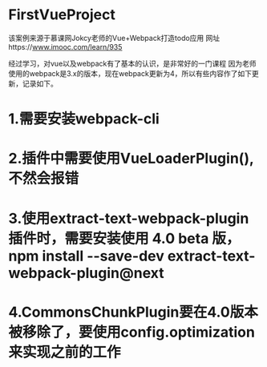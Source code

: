 # FirstVueProject
该案例来源于慕课网Jokcy老师的Vue+Webpack打造todo应用   网址https://www.imooc.com/learn/935

经过学习，对vue以及webpack有了基本的认识，是非常好的一门课程
因为老师使用的webpack是3.x的版本，现在webpack更新为4，所以有些内容作了如下更新，记录如下。

# 1.需要安装webpack-cli
# 2.插件中需要使用VueLoaderPlugin(),不然会报错
# 3.使用extract-text-webpack-plugin插件时，需要安装使用 4.0 beta 版，npm install --save-dev extract-text-webpack-plugin@next
# 4.CommonsChunkPlugin要在4.0版本被移除了，要使用config.optimization来实现之前的工作

